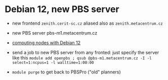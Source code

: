 # Debian 12, new PBS server 


- new frontend `zenith.cerit-sc.cz` aliased also as `zenith.metacentrum.cz`

- new PBS server pbs-m1.metacentrum.cz

- [computing nodes with Debian 12](https://metavo.metacentrum.cz/pbsmon2/props?property=os%3Ddebian12)

- send a job to new PBS server from any fronted: just specify the server like this `module add openpbs ; qsub @pbs-m1.metacentrum.cz -I -l select=1:ncpus=1 -l walltime=1:00:00`

- `module purge` to get back to PBSPro ("old" planners)
















